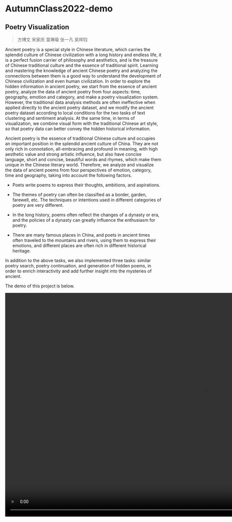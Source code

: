 # AutumnClass2022-demo

## Poetry Visualization

> 方博文 宋家庆 苗琳瑜 张一凡 吴祥钧

Ancient poetry is a special style in Chinese literature, which carries the splendid culture of Chinese civilization with a long history and endless life, it is a perfect fusion carrier of philosophy and aesthetics, and is the treasure of Chinese traditional culture and the essence of traditional spirit. Learning and mastering the knowledge of ancient Chinese poetry and analyzing the connections between them is a good way to understand the development of Chinese civilization and even human civilization. In order to explore the hidden information in ancient poetry, we start from the essence of ancient poetry, analyze the data of ancient poetry from four aspects: time, geography, emotion and category, and make a poetry visualization system. However, the traditional data analysis methods are often ineffective when applied directly to the ancient poetry dataset, and we modify the ancient poetry dataset according to local conditions for the two tasks of text clustering and sentiment analysis. At the same time, in terms of visualization, we combine visual form with the traditional Chinese art style, so that poetry data can better convey the hidden historical information.

Ancient poetry is the essence of traditional Chinese culture and occupies an important position in the splendid ancient culture of China. They are not only rich in connotation, all-embracing and profound in meaning, with high aesthetic value and strong artistic influence, but also have concise language, short and concise, beautiful words and rhymes, which make them unique in the Chinese literary world. Therefore, we analyze and visualize the data of ancient poems from four perspectives of emotion, category, time and geography, taking into account the following factors.

- Poets write poems to express their thoughts, ambitions, and aspirations.

- The themes of poetry can often be classified as a border, garden, farewell, etc. The techniques or intentions used in different categories of poetry are very different.

- In the long history, poems often reflect the changes of a dynasty or era, and the policies of a dynasty can greatly influence the enthusiasm for poetry.

- There are many famous places in China, and poets in ancient times often traveled to the mountains and rivers, using them to express their emotions, and different places are often rich in different historical heritage.

In addition to the above tasks, we also implemented three tasks: similar poetry search, poetry continuation, and generation of hidden poems, in order to enrich interactivity and add further insight into the mysteries of ancient.

The demo of this project is below.

<video width="1280" height="720" controls>
    <source src="/demos/poetryVisualization.mp4" type="video/mp4">
</video>